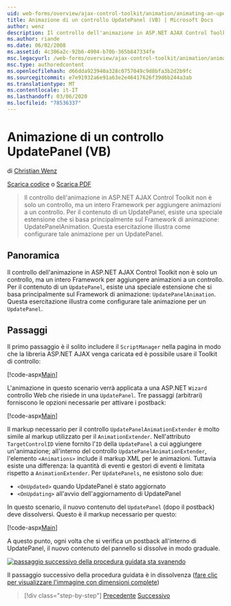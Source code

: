 ```yaml
---
uid: web-forms/overview/ajax-control-toolkit/animation/animating-an-updatepanel-control-vb
title: Animazione di un controllo UpdatePanel (VB) | Microsoft Docs
author: wenz
description: Il controllo dell'animazione in ASP.NET AJAX Control Toolkit non è solo un controllo, ma un intero Framework per aggiungere animazioni a un controllo. Per il contenuto di un...
ms.author: riande
ms.date: 06/02/2008
ms.assetid: 4c306a2c-92b6-4904-b70b-365b847334fe
msc.legacyurl: /web-forms/overview/ajax-control-toolkit/animation/animating-an-updatepanel-control-vb
msc.type: authoredcontent
ms.openlocfilehash: d66dda923940a328c0757049c9d8bfa3b2d2b9fc
ms.sourcegitcommit: e7e91932a6e91a63e2e46417626f39d6b244a3ab
ms.translationtype: MT
ms.contentlocale: it-IT
ms.lasthandoff: 03/06/2020
ms.locfileid: "78536337"
---
```

# <a name="animating-an-updatepanel-control-vb"></a>Animazione di un controllo UpdatePanel (VB)

di [Christian Wenz](https://github.com/wenz)

[Scarica codice](https://download.microsoft.com/download/9/3/f/93f8daea-bebd-4821-833b-95205389c7d0/UpdatePanelAnimation1.vb.zip) o [Scarica PDF](https://download.microsoft.com/download/b/6/a/b6ae89ee-df69-4c87-9bfb-ad1eb2b23373/updatepanelanimation1VB.pdf)

> Il controllo dell'animazione in ASP.NET AJAX Control Toolkit non è solo un controllo, ma un intero Framework per aggiungere animazioni a un controllo. Per il contenuto di un UpdatePanel, esiste una speciale estensione che si basa principalmente sul Framework di animazione: UpdatePanelAnimation. Questa esercitazione illustra come configurare tale animazione per un UpdatePanel.

## <a name="overview"></a>Panoramica

Il controllo dell'animazione in ASP.NET AJAX Control Toolkit non è solo un controllo, ma un intero Framework per aggiungere animazioni a un controllo. Per il contenuto di un `UpdatePanel`, esiste una speciale estensione che si basa principalmente sul Framework di animazione: `UpdatePanelAnimation`. Questa esercitazione illustra come configurare tale animazione per un `UpdatePanel`.

## <a name="steps"></a>Passaggi

Il primo passaggio è il solito includere il `ScriptManager` nella pagina in modo che la libreria ASP.NET AJAX venga caricata ed è possibile usare il Toolkit di controllo:

[!code-aspx[Main](animating-an-updatepanel-control-vb/samples/sample1.aspx)]

L'animazione in questo scenario verrà applicata a una ASP.NET `Wizard` controllo Web che risiede in una `UpdatePanel`. Tre passaggi (arbitrari) forniscono le opzioni necessarie per attivare i postback:

[!code-aspx[Main](animating-an-updatepanel-control-vb/samples/sample2.aspx)]

Il markup necessario per il controllo `UpdatePanelAnimationExtender` è molto simile al markup utilizzato per il `AnimationExtender`. Nell'attributo `TargetControlID` viene fornito l'`ID` della `UpdatePanel` a cui aggiungere un'animazione; all'interno del controllo `UpdatePanelAnimationExtender`, l'elemento `<Animations>` include il markup XML per le animazioni. Tuttavia esiste una differenza: la quantità di eventi e gestori di eventi è limitata rispetto a `AnimationExtender`. Per `UpdatePanels`, ne esistono solo due:

- `<OnUpdated>` quando UpdatePanel è stato aggiornato
- `<OnUpdating>` all'avvio dell'aggiornamento di UpdatePanel

In questo scenario, il nuovo contenuto del `UpdatePanel` (dopo il postback) deve dissolversi. Questo è il markup necessario per questo:

[!code-aspx[Main](animating-an-updatepanel-control-vb/samples/sample3.aspx)]

A questo punto, ogni volta che si verifica un postback all'interno di UpdatePanel, il nuovo contenuto del pannello si dissolve in modo graduale.

[![passaggio successivo della procedura guidata sta svanendo](animating-an-updatepanel-control-vb/_static/image2.png)](animating-an-updatepanel-control-vb/_static/image1.png)

Il passaggio successivo della procedura guidata è in dissolvenza ([fare clic per visualizzare l'immagine con dimensioni complete](animating-an-updatepanel-control-vb/_static/image3.png))

> [!div class="step-by-step"]
> [Precedente](changing-an-animation-using-client-side-code-vb.md)
> [Successivo](dynamically-controlling-updatepanel-animations-vb.md)
